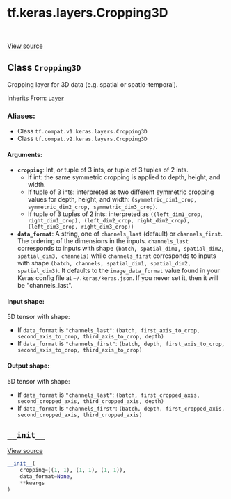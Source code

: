 <div itemscope itemtype="http://developers.google.com/ReferenceObject">
<meta itemprop="name" content="tf.keras.layers.Cropping3D" />
<meta itemprop="path" content="Stable" />
<meta itemprop="property" content="__init__"/>
</div>

# tf.keras.layers.Cropping3D

<!-- Insert buttons -->

<table class="tfo-notebook-buttons tfo-api" align="left">
</table>

<a target="_blank" href="/code/stable/tensorflow/python/keras/layers/convolutional.py">View source</a>



## Class `Cropping3D`

<!-- Start diff -->
Cropping layer for 3D data (e.g. spatial or spatio-temporal).

Inherits From: [`Layer`](../../../tf/keras/layers/Layer.md)

### Aliases:

* Class `tf.compat.v1.keras.layers.Cropping3D`
* Class `tf.compat.v2.keras.layers.Cropping3D`


<!-- Placeholder for "Used in" -->


#### Arguments:


* <b>`cropping`</b>: Int, or tuple of 3 ints, or tuple of 3 tuples of 2 ints.
  - If int: the same symmetric cropping
    is applied to depth, height, and width.
  - If tuple of 3 ints: interpreted as two different
    symmetric cropping values for depth, height, and width:
    `(symmetric_dim1_crop, symmetric_dim2_crop, symmetric_dim3_crop)`.
  - If tuple of 3 tuples of 2 ints: interpreted as
    `((left_dim1_crop, right_dim1_crop), (left_dim2_crop,
      right_dim2_crop), (left_dim3_crop, right_dim3_crop))`
* <b>`data_format`</b>: A string,
  one of `channels_last` (default) or `channels_first`.
  The ordering of the dimensions in the inputs.
  `channels_last` corresponds to inputs with shape
  `(batch, spatial_dim1, spatial_dim2, spatial_dim3, channels)`
  while `channels_first` corresponds to inputs with shape
  `(batch, channels, spatial_dim1, spatial_dim2, spatial_dim3)`.
  It defaults to the `image_data_format` value found in your
  Keras config file at `~/.keras/keras.json`.
  If you never set it, then it will be "channels_last".


#### Input shape:

5D tensor with shape:
- If `data_format` is `"channels_last"`:
  `(batch, first_axis_to_crop, second_axis_to_crop, third_axis_to_crop,
    depth)`
- If `data_format` is `"channels_first"`:
  `(batch, depth, first_axis_to_crop, second_axis_to_crop,
    third_axis_to_crop)`



#### Output shape:

5D tensor with shape:
- If `data_format` is `"channels_last"`:
  `(batch, first_cropped_axis, second_cropped_axis, third_cropped_axis,
    depth)`
- If `data_format` is `"channels_first"`:
  `(batch, depth, first_cropped_axis, second_cropped_axis,
    third_cropped_axis)`


<h2 id="__init__"><code>__init__</code></h2>

<a target="_blank" href="/code/stable/tensorflow/python/keras/layers/convolutional.py">View source</a>

``` python
__init__(
    cropping=((1, 1), (1, 1), (1, 1)),
    data_format=None,
    **kwargs
)
```






